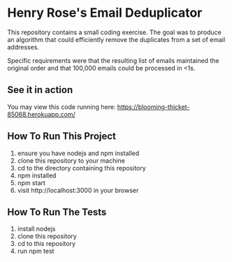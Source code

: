 # Henry Rose's Email Deduplicator

This repository contains a small coding exercise. The goal was to produce an algorithm that could efficiently remove the duplicates from a set of email addresses. 

Specific requirements were that the resulting list of emails maintained the original order and that 100,000 emails could be processed in <1s. 

## See it in action
You may view this code running here: https://blooming-thicket-85068.herokuapp.com/

## How To Run This Project
1. ensure you have nodejs and npm installed
1. clone this repository to your machine
1. cd to the directory containing this repository
1. npm installed
1. npm start
1. visit http://localhost:3000 in your browser

## How To Run The Tests
1. install nodejs
1. clone this repository
1. cd to this repository
1. run npm test 
